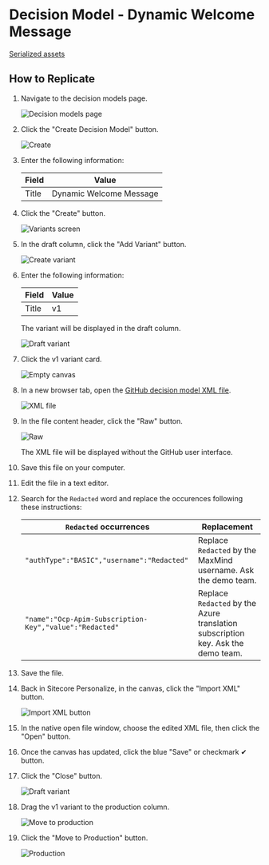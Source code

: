 # Decision Model - Dynamic Welcome Message

[Serialized assets](/demo/experience/personalize/decisioning/decisionModels/Dynamic%20Welcome%20Message)

## How to Replicate

1. Navigate to the decision models page.

   ![Decision models page](/docs/cdp-personalize/decisioning/decisionModels/Decision-models-page.png)

2. Click the "Create Decision Model" button.

   ![Create](/docs/cdp-personalize/decisioning/decisionModels/Create.png)

3. Enter the following information:

   |Field|Value|
   |-|-|
   |Title|Dynamic Welcome Message|

4. Click the "Create" button.

   ![Variants screen](/docs/cdp-personalize/decisioning/decisionModels/Variants.png)

5. In the draft column, click the "Add Variant" button.

   ![Create variant](/docs/cdp-personalize/decisioning/decisionModels/Create-variant.png)

6. Enter the following information:

   |Field|Value|
   |-|-|
   |Title|v1|

   The variant will be displayed in the draft column.

   ![Draft variant](/docs/cdp-personalize/decisioning/decisionModels/Draft-variant.png)

7. Click the v1 variant card.

   ![Empty canvas](/docs/cdp-personalize/decisioning/decisionModels/Empty-canvas.png)

8. In a new browser tab, open the [GitHub decision model XML file](/demo/experience/personalize/decisioning/decisionModels/Dynamic%20Welcome%20Message/v12.1.xml).

   ![XML file](GitHub.png)

9. In the file content header, click the "Raw" button.

   ![Raw](/docs/cdp-personalize/decisioning/decisionModels/Raw.png)

   The XML file will be displayed without the GitHub user interface.

10. Save this file on your computer.
11. Edit the file in a text editor.
12. Search for the `Redacted` word and replace the occurences following these instructions:

    |`Redacted` occurrences|Replacement|
    |-|-|
    |`"authType":"BASIC","username":"Redacted"`|Replace `Redacted` by the MaxMind username. Ask the demo team.|
    |`"name":"Ocp-Apim-Subscription-Key","value":"Redacted"`|Replace `Redacted` by the Azure translation subscription key. Ask the demo team.|

13. Save the file.
14. Back in Sitecore Personalize, in the canvas, click the "Import XML" button.

    ![Import XML button](/docs/cdp-personalize/decisioning/decisionModels/Import-XML-button.png)

15. In the native open file window, choose the edited XML file, then click the "Open" button.
16. Once the canvas has updated, click the blue "Save" or checkmark ✔ button.
17. Click the "Close" button.

    ![Draft variant](/docs/cdp-personalize/decisioning/decisionModels/Draft-variant.png)

18. Drag the v1 variant to the production column.

    ![Move to production](/docs/cdp-personalize/decisioning/decisionModels/Move-to-production.png)

19. Click the "Move to Production" button.

    ![Production](/docs/cdp-personalize/decisioning/decisionModels/Production.png)
